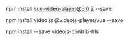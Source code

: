 npm install vue-video-player@5.0.2 --save

npm install video.js @videojs-player/vue --save

npm install --save videojs-contrib-hls